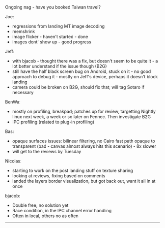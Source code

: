 Ongoing nag - have you booked Taiwan travel?


Joe:
* regressions from landing MT image decoding
* memshrink
* image flicker - haven't started - done
* images dont' show up - good progress

Jeff:
* with bjacob - thought there was a fix, but doesn't seem to be quite it - a lot better understand if the issue though (B2G)
* still have the half black screen bug on Android, stuck on it - no good approach to debug it - mostly on Jeff's device, perhaps it doesn't block landing
* camera could be broken on B2G, should fix that; will tag Sotaro if necessary

BenWa:
* mostly on profiling, breakpad; patches up for review, targetting Nightly linux next week, a week or so later on Fennec.  Then investigate B2G
* IPC profiling (related to plug-in profiling)

Bas:
* opaque surfaces issues: bilinear filtering, no Cairo fast path opaque to transparent (bad - canvas almost always hits this scenario) - 8x slower
* will get to the reviews by Tuesday

Nicolas:
* starting to work on the post landing stuff on texture sharing
* looking at reviews, fixing based on comments
* landed the layers border visualization, but got back out, want it all in at once

bjacob:
* Double free, no solution yet
* Race condition, in the IPC channel error handling
* Often in local, others no as often

________________


